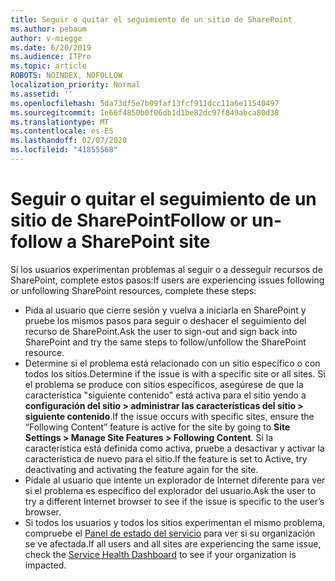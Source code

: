 ```yaml
---
title: Seguir o quitar el seguimiento de un sitio de SharePoint
ms.author: pebaum
author: v-miegge
ms.date: 6/20/2019
ms.audience: ITPro
ms.topic: article
ROBOTS: NOINDEX, NOFOLLOW
localization_priority: Normal
ms.assetid: ''
ms.openlocfilehash: 5da73df5e7b09faf13fcf911dcc11a6e11540497
ms.sourcegitcommit: 1e66f4850b0f06db1d1be82dc97f849abca80d38
ms.translationtype: MT
ms.contentlocale: es-ES
ms.lasthandoff: 02/07/2020
ms.locfileid: "41855568"
---
```

# <a name="follow-or-un-follow-a-sharepoint-site"></a><span data-ttu-id="b1b23-102">Seguir o quitar el seguimiento de un sitio de SharePoint</span><span class="sxs-lookup"><span data-stu-id="b1b23-102">Follow or un-follow a SharePoint site</span></span>

<span data-ttu-id="b1b23-103">Si los usuarios experimentan problemas al seguir o a desseguir recursos de SharePoint, complete estos pasos:</span><span class="sxs-lookup"><span data-stu-id="b1b23-103">If users are experiencing issues following or unfollowing SharePoint resources, complete these steps:</span></span>

* <span data-ttu-id="b1b23-104">Pida al usuario que cierre sesión y vuelva a iniciarla en SharePoint y pruebe los mismos pasos para seguir o deshacer el seguimiento del recurso de SharePoint.</span><span class="sxs-lookup"><span data-stu-id="b1b23-104">Ask the user to sign-out and sign back into SharePoint and try the same steps to follow/unfollow the SharePoint resource.</span></span>
* <span data-ttu-id="b1b23-105">Determine si el problema está relacionado con un sitio específico o con todos los sitios.</span><span class="sxs-lookup"><span data-stu-id="b1b23-105">Determine if the issue is with a specific site or all sites.</span></span> <span data-ttu-id="b1b23-106">Si el problema se produce con sitios específicos, asegúrese de que la característica "siguiente contenido" está activa para el sitio yendo a **configuración del sitio > administrar las características del sitio > siguiente contenido**.</span><span class="sxs-lookup"><span data-stu-id="b1b23-106">If the issue occurs with specific sites, ensure the “Following Content” feature is active for the site by going to **Site Settings > Manage Site Features > Following Content**.</span></span> <span data-ttu-id="b1b23-107">Si la característica está definida como activa, pruebe a desactivar y activar la característica de nuevo para el sitio.</span><span class="sxs-lookup"><span data-stu-id="b1b23-107">If the feature is set to Active, try deactivating and activating the feature again for the site.</span></span>
* <span data-ttu-id="b1b23-108">Pídale al usuario que intente un explorador de Internet diferente para ver si el problema es específico del explorador del usuario.</span><span class="sxs-lookup"><span data-stu-id="b1b23-108">Ask the user to try a different Internet browser to see if the issue is specific to the user’s browser.</span></span>
* <span data-ttu-id="b1b23-109">Si todos los usuarios y todos los sitios experimentan el mismo problema, compruebe el [Panel de estado del servicio](https://admin.microsoft.com/AdminPortal/Home#/servicehealth) para ver si su organización se ve afectada.</span><span class="sxs-lookup"><span data-stu-id="b1b23-109">If all users and all sites are experiencing the same issue, check the [Service Health Dashboard](https://admin.microsoft.com/AdminPortal/Home#/servicehealth) to see if your organization is impacted.</span></span>
